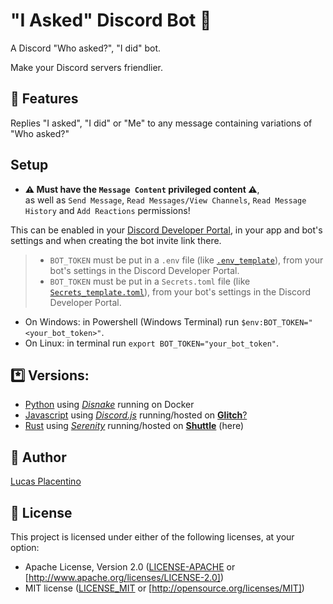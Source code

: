 # "I Asked" Discord Bot 🤖
A Discord "Who asked?", "I did" bot.  

Make your Discord servers friendlier.  

## 🎾 Features
Replies "I asked", "I did" or "Me" to any message containing variations of "Who asked?"  

## Setup
- **⚠️ Must have the `Message Content` privileged content ⚠️**,  
  as well as `Send Message`, `Read Messages/View Channels`, `Read Message History` and `Add Reactions` permissions!  

This can be enabled in your [Discord Developer Portal](https://discord.com/developers), in your app and bot's settings and when creating the bot invite link there.

> - `BOT_TOKEN` must be put in a `.env` file (like [`.env_template`](/.env_template)), from your bot's settings in the Discord Developer Portal.
>- `BOT_TOKEN` must be put in a `Secrets.toml` file (like [`Secrets_template.toml`](/Secrets_template.toml)), from your bot's settings in the Discord Developer Portal.
- On Windows: in Powershell (Windows Terminal) run `$env:BOT_TOKEN="<your_bot_token>"`.  
- On Linux: in terminal run `export BOT_TOKEN="your_bot_token"`.

## *️⃣ Versions:
- [Python](https://github.com/LucasPlacentino/iasked-bot/tree/python) using [_Disnake_](https://github.com/DisnakeDev/disnake) running on Docker
- [Javascript](https://github.com/LucasPlacentino/iasked-bot/tree/javascript) using [_Discord.js_](https://github.com/discordjs/discord.js) running/hosted on [**Glitch**?](TODO)
- [Rust](https://github.com/LucasPlacentino/iasked-bot/tree/rust) using [_Serenity_](https://github.com/serenity-rs/serenity) running/hosted on [**Shuttle**](https://github.com/shuttle-hq/shuttle) (here)

## 👤 Author
[Lucas Placentino](https://github.com/LucasPlacentino)

## 📜 License
This project is licensed under either of the following licenses, at your option:
- Apache License, Version 2.0 ([LICENSE-APACHE](/LICENSE-APACHE) or [http://www.apache.org/licenses/LICENSE-2.0])  
- MIT license ([LICENSE_MIT](/LICENSE-MIT) or [http://opensource.org/licenses/MIT])  

